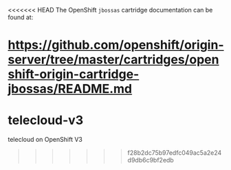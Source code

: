 <<<<<<< HEAD
The OpenShift `jbossas` cartridge documentation can be found at:

https://github.com/openshift/origin-server/tree/master/cartridges/openshift-origin-cartridge-jbossas/README.md
=======
# telecloud-v3
telecloud on OpenShift V3
>>>>>>> f28b2dc75b97edfc049ac5a2e24d9db6c9bf2edb
